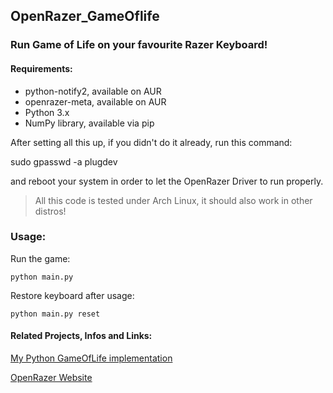 ## OpenRazer_GameOflife
### Run Game of Life on your favourite Razer Keyboard!

#### Requirements:

- python-notify2, available on AUR
- openrazer-meta, available on AUR
- Python 3.x
- NumPy library, available via pip

After setting all this up, if you didn't do it already, run this command:

  sudo gpasswd -a <YOURUSERNAME> plugdev

and reboot your system in order to let the OpenRazer Driver to run properly.

> All this code is tested under Arch Linux, it should also work in other distros!


### Usage:

Run the game:

```python main.py```

Restore keyboard after usage:

```python main.py reset```

#### Related Projects, Infos and Links:

[My Python GameOfLife implementation]("https://github.com/marcioz98/pygameoflife")

[OpenRazer Website]("https://openrazer.github.io/")
